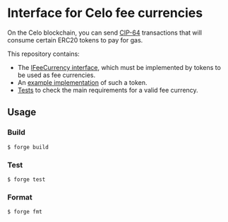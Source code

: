 # Interface for Celo fee currencies

On the Celo blockchain, you can send [CIP-64](https://github.com/celo-org/celo-proposals/blob/master/CIPs/cip-0064.md) transactions that will consume certain ERC20 tokens to pay for gas.

This repository contains:
* The [IFeeCurrency interface](src/IFeeCurrency.sol), which must be implemented by tokens to be used as fee currencies.
* An [example implementation](src/FeeCurrency.sol) of such a token.
* [Tests](test/FeeCurrency.t.sol) to check the main requirements for a valid fee currency.

## Usage

### Build

```shell
$ forge build
```

### Test

```shell
$ forge test
```

### Format

```shell
$ forge fmt
```
